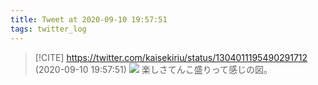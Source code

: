 ```yaml
---
title: Tweet at 2020-09-10 19:57:51
tags: twitter_log
---
```


> [!CITE] https://twitter.com/kaisekiriu/status/1304011195490291712 (2020-09-10 19:57:51)
> ![](https://twitter.com/kaisekiriu/status/1304011195490291712)
> 楽しさてんこ盛りって感じの図。
